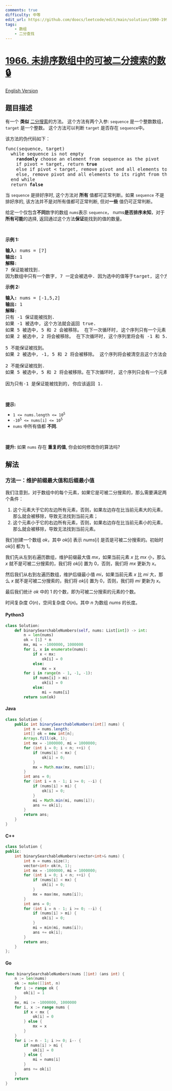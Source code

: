 ```yaml
---
comments: true
difficulty: 中等
edit_url: https://github.com/doocs/leetcode/edit/main/solution/1900-1999/1966.Binary%20Searchable%20Numbers%20in%20an%20Unsorted%20Array/README.md
tags:
    - 数组
    - 二分查找
---
```


<!-- problem:start -->

# [1966. 未排序数组中的可被二分搜索的数 🔒](https://leetcode.cn/problems/binary-searchable-numbers-in-an-unsorted-array)

[English Version](/solution/1900-1999/1966.Binary%20Searchable%20Numbers%20in%20an%20Unsorted%20Array/README_EN.md)

## 题目描述

<!-- description:start -->

<p>有一个 <strong>类似</strong> <a href="https://leetcode.com/explore/learn/card/binary-search/" target="_blank">二分搜索</a>的方法。 这个方法有两个入参: <code>sequence</code> 是一个整数数组， <code>target</code> 是一个整数。 这个方法可以判断 <code>target</code> 是否存在 <code>sequence</code>中。</p>

<p>该方法的伪代码如下：</p>

<pre>
func(sequence, target)
  while sequence is not empty
    <strong>randomly</strong> choose an element from sequence as the pivot
    if pivot = target, return <strong>true</strong>
    else if pivot &lt; target, remove pivot and all elements to its left from the sequence
    else, remove pivot and all elements to its right from the sequence
  end while
  return <strong>false</strong></pre>

<p>当 <code>sequence</code> 是排好序时, 这个方法对 <strong>所有</strong> 值都可正常判断。如果&nbsp;<code>sequence</code>&nbsp;不是排好序的, 该方法并不是对所有值都可正常判断, 但对<strong>一些</strong> 值仍可正常判断。</p>

<p>给定一个仅包含<strong>不同</strong>数字的数组 <code>nums</code>表示 <code>sequence</code>， nums<strong>是否排序未知</strong>，对于 <strong>所有可能</strong>的选择, 返回通过这个方法<b>保证</b>能找到的值的数量。</p>

<p>&nbsp;</p>

<p><strong>示例&nbsp;1:</strong></p>

<pre>
<strong>输入:</strong> nums = [7]
<strong>输出:</strong> 1
<strong>解释</strong>: 
7 保证能被找到.
因为数组中只有一个数字, 7 一定会被选中. 因为选中的值等于target, 这个方法会返回 true.
</pre>

<p><strong>示例&nbsp;2:</strong></p>

<pre>
<strong>输入:</strong> nums = [-1,5,2]
<strong>输出:</strong> 1
<strong>解释</strong>: 
只有 -1 保证能被找到.
如果 -1 被选中, 这个方法就会返回 true.
如果 5 被选中, 5 和 2 会被移除。 在下一次循环时, 这个序列只有一个元素： -1 ，这个方法就会返回 true.
如果 2 被选中, 2 将会被移除。 在下次循环时, 这个序列里将会有 -1 和 5. 无论哪个数字被选中, 这个方法都会找到 -1 且返回 true.

5 不能保证被找到。
如果 2 被选中, -1, 5 和 2 将会被移除。 这个序列将会被清空且这个方法会返回 false。

2 不能保证被找到.
如果 5 被选中, 5 和 2 将会被移除。在下次循环时, 这个序列只会有一个元素： -1 且这个方法会返回 false。

因为只有-1 是保证能被找到的, 你应该返回 1.
</pre>

<p>&nbsp;</p>

<p><strong>提示:</strong></p>

<ul>
	<li><code>1 &lt;= nums.length &lt;= 10<sup>5</sup></code></li>
	<li><code>-10<sup>5</sup> &lt;= nums[i] &lt;= 10<sup>5</sup></code></li>
	<li><code>nums</code>&nbsp;中所有值都&nbsp;<b>不同</b>.</li>
</ul>

<p>&nbsp;</p>

<p><strong>提升:</strong>&nbsp;如果&nbsp;<code>nums</code> 存在&nbsp;<strong>重复的值</strong>, 你会如何修改你的算法吗?&nbsp;</p>

<!-- description:end -->

## 解法

<!-- solution:start -->

### 方法一：维护前缀最大值和后缀最小值

我们注意到，对于数组中的每个元素，如果它是可被二分搜索的，那么需要满足两个条件：

1. 这个元素大于它的左边所有元素，否则，如果左边存在比当前元素大的元素，那么就会被移除，导致无法找到当前元素；
2. 这个元素小于它的右边所有元素，否则，如果右边存在比当前元素小的元素，那么就会被移除，导致无法找到当前元素。

我们创建一个数组 $ok$，其中 $ok[i]$ 表示 $nums[i]$ 是否是可被二分搜索的。初始时 $ok[i]$ 都为 $1$。

我们先从左到右遍历数组，维护前缀最大值 $mx$，如果当前元素 $x$ 比 $mx$ 小，那么 $x$ 就不是可被二分搜索的，我们将 $ok[i]$ 置为 $0$，否则，我们将 $mx$ 更新为 $x$。

然后我们从右到左遍历数组，维护后缀最小值 $mi$，如果当前元素 $x$ 比 $mi$ 大，那么 $x$ 就不是可被二分搜索的，我们将 $ok[i]$ 置为 $0$，否则，我们将 $mi$ 更新为 $x$。

最后我们统计 $ok$ 中的 $1$ 的个数，即为可被二分搜索的元素的个数。

时间复杂度 $O(n)$，空间复杂度 $O(n)$。其中 $n$ 为数组 $nums$ 的长度。

<!-- tabs:start -->

#### Python3

```python
class Solution:
    def binarySearchableNumbers(self, nums: List[int]) -> int:
        n = len(nums)
        ok = [1] * n
        mx, mi = -1000000, 1000000
        for i, x in enumerate(nums):
            if x < mx:
                ok[i] = 0
            else:
                mx = x
        for i in range(n - 1, -1, -1):
            if nums[i] > mi:
                ok[i] = 0
            else:
                mi = nums[i]
        return sum(ok)
```

#### Java

```java
class Solution {
    public int binarySearchableNumbers(int[] nums) {
        int n = nums.length;
        int[] ok = new int[n];
        Arrays.fill(ok, 1);
        int mx = -1000000, mi = 1000000;
        for (int i = 0; i < n; ++i) {
            if (nums[i] < mx) {
                ok[i] = 0;
            }
            mx = Math.max(mx, nums[i]);
        }
        int ans = 0;
        for (int i = n - 1; i >= 0; --i) {
            if (nums[i] > mi) {
                ok[i] = 0;
            }
            mi = Math.min(mi, nums[i]);
            ans += ok[i];
        }
        return ans;
    }
}
```

#### C++

```cpp
class Solution {
public:
    int binarySearchableNumbers(vector<int>& nums) {
        int n = nums.size();
        vector<int> ok(n, 1);
        int mx = -1000000, mi = 1000000;
        for (int i = 0; i < n; ++i) {
            if (nums[i] < mx) {
                ok[i] = 0;
            }
            mx = max(mx, nums[i]);
        }
        int ans = 0;
        for (int i = n - 1; i >= 0; --i) {
            if (nums[i] > mi) {
                ok[i] = 0;
            }
            mi = min(mi, nums[i]);
            ans += ok[i];
        }
        return ans;
    }
};
```

#### Go

```go
func binarySearchableNumbers(nums []int) (ans int) {
	n := len(nums)
	ok := make([]int, n)
	for i := range ok {
		ok[i] = 1
	}
	mx, mi := -1000000, 1000000
	for i, x := range nums {
		if x < mx {
			ok[i] = 0
		} else {
			mx = x
		}
	}
	for i := n - 1; i >= 0; i-- {
		if nums[i] > mi {
			ok[i] = 0
		} else {
			mi = nums[i]
		}
		ans += ok[i]
	}
	return
}
```

<!-- tabs:end -->

<!-- solution:end -->

<!-- problem:end -->
